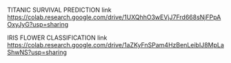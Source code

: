 TITANIC SURVIVAL PREDICTION link https://colab.research.google.com/drive/1UXQhhO3wEVjJ7Frd668sNjFPpAOxyJyG?usp=sharing

IRIS FLOWER CLASSIFICATION link   https://colab.research.google.com/drive/1aZKyFnSPam4HzBenLeibIJ8MpLaShwNS?usp=sharing
